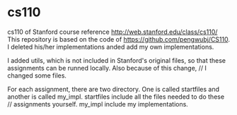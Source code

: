 # cs110
cs110 of Stanford
course reference http://web.stanford.edu/class/cs110/
This repository is based on the code of https://github.com/pengwubj/CS110. I deleted his/her implementations anded add my own implementations.

I added utils, which is not included in Stanford's original files, so that these assignments can be runned locally. Also because of this change, //
I changed some files.

For each assignment, there are two directory. One is called startfiles and another is called my_impl. startfiles include all the files needed to do these //
assignments yourself. my_impl include my implementations.
